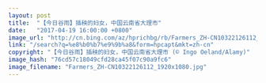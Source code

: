 ```yaml
---
layout: post
title:  "【今日谷雨】插秧的妇女，中国云南省大理市"
date:   "2017-04-19 16:00:00 +0800"
image_url: "http://cn.bing.com/az/hprichbg/rb/Farmers_ZH-CN10322126112_1920x1080.jpg"
link: "/search?q=%e8%b0%b7%e9%9b%a8&form=hpcapt&mkt=zh-cn"
copyright: "【今日谷雨】插秧的妇女，中国云南省大理市 (© Ingo Oeland/Alamy)"
image_hash: "76cd57c18049cfd28ca45f07c90a9fc6"
image_filename: "Farmers_ZH-CN10322126112_1920x1080.jpg"
---
```

